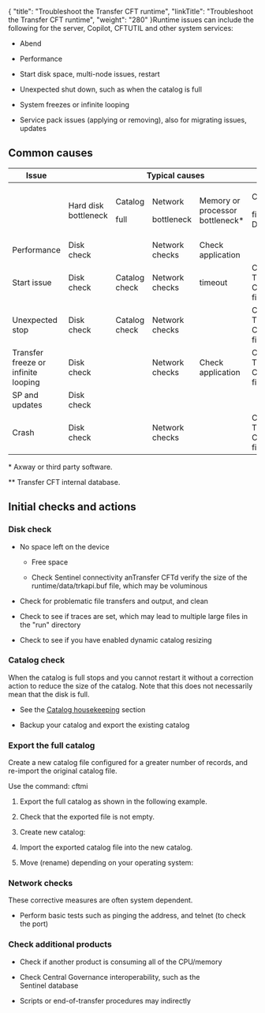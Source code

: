 {
    "title": "Troubleshoot the Transfer CFT runtime",
    "linkTitle": "Troubleshoot the Transfer CFT runtime",
    "weight": "280"
}Runtime issues can include the following for the server, Copilot, CFTUTIL and other system services:

-   Abend
-   Performance
-   Start disk space, multi-node issues, restart
-   Unexpected shut down, such as when the catalog is full
-   System freezes or infinite looping
-   Service pack issues (applying or removing), also for migrating issues, updates

## Common causes

<table cellspacing="0">
   <col/>
   <col/>
   <col/>
   <col/>
   <col/>
   <col/>
   <thead>
      <tr>
         <th>Issue</th>
<th colspan="5">Typical causes</th>
      </tr>
   </thead>
   <tbody>
      <tr>
         <td>          </td>
         <td>
            <p>Hard disk bottleneck</p>
         </td>
         <td>
            <p>Catalog </p>
            <p>full</p>
         </td>
         <td>
            <p>Network</p>
            <p>bottleneck</p>
         </td>
         <td>
            <p>Memory or processor bottleneck*</p>
         </td>
         <td>
            <p>Corrupt </p>
            <p>file or DB **</p>
         </td>
      </tr>
      <tr>
         <td>Performance         </td>
         <td>Disk check         </td>
         <td>          </td>
         <td>Network checks         </td>
         <td>Check application         </td>
         <td>          </td>
      </tr>
      <tr>
         <td>Start issue         </td>
         <td>Disk check         </td>
         <td>Catalog check         </td>
         <td>Network checks         </td>
         <td>timeout         </td>
         <td>Check  <span>Transfer CFT</span> files         </td>
      </tr>
      <tr>
         <td>Unexpected stop          </td>
         <td>Disk check         </td>
         <td>Catalog check         </td>
         <td>Network checks         </td>
         <td>          </td>
         <td>Check  <span>Transfer CFT</span> files         </td>
      </tr>
      <tr>
         <td>Transfer freeze or infinite looping         </td>
         <td>Disk check         </td>
         <td>          </td>
         <td>Network checks         </td>
         <td>Check application         </td>
         <td>Check  <span>Transfer CFT</span> files         </td>
      </tr>
      <tr>
         <td>SP and updates         </td>
         <td>Disk check         </td>
         <td>          </td>
         <td>          </td>
         <td>          </td>
         <td>          </td>
      </tr>
      <tr>
         <td>Crash         </td>
         <td>Disk check         </td>
         <td>          </td>
         <td>Network checks         </td>
         <td>          </td>
         <td>Check  <span>Transfer CFT</span> files         </td>
      </tr>
   </tbody>
</table>

\* Axway or third party software.

\*\* Transfer CFT internal database.

## Initial checks and actions

### Disk check

-   No space left on the device
    -   Free space
    -   Check Sentinel connectivity anTransfer CFTd verify the size of the runtime/data/trkapi.buf file, which may be voluminous
-   Check for problematic file transfers and output, and clean
-   Check to see if traces are set, which may lead to multiple large files in the "run" directory
-   Check to see if you have enabled dynamic catalog resizing

### Catalog check

When the catalog is full stops and you cannot restart it without a correction action to reduce the size of the catalog. Note that this does not necessarily mean that the disk is full.

-   See the [Catalog housekeeping](../../../admin_intro/admin_monitoring_intro/housekeeping_catalog) section
-   Backup your catalog and export the existing catalog

### Export the full catalog

Create a new catalog file configured for a greater number of records, and re-import the original catalog file.

Use the command: cftmi

1.  Export the full catalog as shown in the following example.
2.  Check that the exported file is not empty.
3.  Create new catalog:
4.  Import the exported catalog file into the new catalog.
5.  Move (rename) depending on your operating system:

### Network checks

These corrective measures are often system dependent.

-   Perform basic tests such as pinging the address, and telnet (to check the port)

### Check additional products

-   Check if another product is consuming all of the CPU/memory
-   Check Central Governance interoperability, such as the Sentinel database
-   Scripts or end-of-transfer procedures may indirectly
